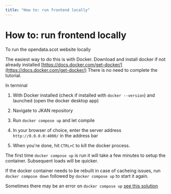 ```yaml
---
title: "How to: run frontend locally"
---
```


# How to: run frontend locally

To run the opendata.scot website locally

The easiest way to do this is with Docker. Download and install docker if not already installed [https://docs.docker.com/get-docker/](https://docs.docker.com/get-docker/)
There is no need to complete the tutorial.

In terminal

1. With Docker installed (check if installed with `docker --version`) and launched (open the docker desktop app)

2. Navigate to JKAN repository

3. Run `docker compose up` and let compile

4. In your browser of choice, enter the server address `http://0.0.0.0:4000/` in the address bar

5. When you're done, hit `CTRL+C` to kill the docker process.


The first time `docker compose up` is run it will take a few minutes to setup the container. Subsequent loads will be quicker.

If the docker container needs to be rebuilt in case of cacheing issues, run `docker compose down` followed by `docker compose up` to start it again.

Sometimes there may be an error on `docker compose up` [see this solution](https://stackoverflow.com/questions/33996523/error-installing-nokogiri-failed-to-build-gem-native-extension-libiconv-is-mi)